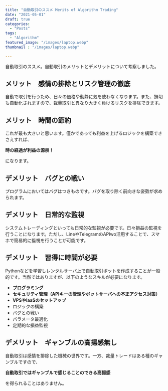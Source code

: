 ```yaml
---
title: "自動取引のススメ Merits of Algorithm Trading"
date: "2021-05-01"
draft: true
categories:
  - "Posts"
tags:
  - "Algorithm"
featured_image: "/images/laptop.webp"
thumbnail : "/images/laptop.webp"

---
```



自動取引のススメ。自動取引のメリットとデメリットについて考察しました。

## メリット　感情の排除とリスク管理の徹底

自動で取引を行うため、日々の価格や動静に気を使わなくなります。また、損切も自動化されますので、裁量取引と異なり大きく負けるリスクを排除できます。

## メリット　時間の節約

これが最も大きいと思います。僅かであっても利益を上げるロジックを構築できさえすれば、

**時の経過が利益の源泉！**

になります。

## デメリット　バグとの戦い

プログラムにおいてはバグはつきものです。バグを取り除く前向きな姿勢が求められます。

## デメリット　日常的な監視

システムトレーディングといっても日常的な監視が必要です。日々損益の監視を行うことになります。ただし、LineやTelegramのAPIwo活用することで、スマホで簡易的に監視を行うことが可能です。

## デメリット　習得に時間が必要

Pythonなどを学習しレンタルサーバ上で自動取引ボットを作成することが一般的です。当然ではありますが、以下のようなスキルが必要になります。

- **プログラミング**
- **セキュリティ管理（APIキーの管理やボットサーバへの不正アクセス対策）**
- **VPSやIaaSのセットアップ**
- ロジックの構築
- バグとの戦い
- パラメータ最適化
- 定期的な損益監視


## デメリット　ギャンブルの高揚感無し

自動取引は感情を排除した機械の世界です。一方、裁量トレードはある種のギャンブルですので、

**自動取引ではギャンブルで感じることのできる高揚感**

を得られることはありません。
